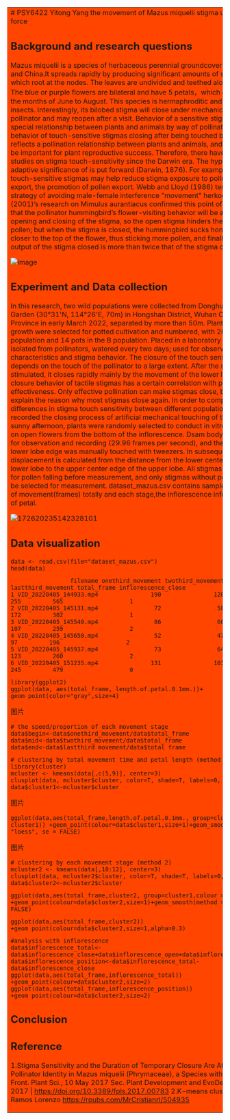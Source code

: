 <table><tr><td bgcolor=#FF4500>
# PSY6422 Yitong Yang the movement of Mazus miquelii stigma under mechanic force

## Background and research questions
Mazus miquelii is a species of herbaceous perennial groundcover native to Japan and China.It spreads rapidly by producing significant amounts of slender stolons which root at the nodes. The leaves are undivided and teethed along the margins. The blue or purple flowers are bilateral and have 5 petals，which emerge during the months of June to August. This species is hermaphroditic and is pollinated by insects.
Interestingly, its bilobed stigma will close under mechanic force made by pollinator and may reopen after a visit. Behavior of a sensitive stigma reflects a special relationship between plants and animals by way of pollination.
The behavior of touch-sensitive stigmas closing after being touched by pollinators reflects a pollination relationship between plants and animals, and is considered to be important for plant reproductive success. Therefore, there have been many studies on stigma touch-sensitivity since the Darwin era. The hypothesis of the adaptive significance of is put forward (Darwin, 1876). For example, closure of touch-sensitive stigmas may help reduce stigma exposure to pollen hindrance of export, the promotion of pollen export. Webb and Lloyd (1986) termed this strategy of avoiding male-female interference "movement" herkogamy. Fetscher (2001)’s research on Mimulus aurantiacus confirmed this point of view. He found that the pollinator hummingbird’s flower-visiting behavior will be affected by the opening and closing of the stigma, so the open stigma hinders the output of pollen; but when the stigma is closed, the hummingbird sucks honey at an angle closer to the top of the flower, thus sticking more pollen, and finally the pollen output of the stigma closed is more than twice that of the stigma closed .

![image](https://github.com/shenyuan27/PSY6422YitongYang_Mazus-miquelii/assets/124840282/b914fa50-3f33-4d1c-8869-a1e8ab94d332)


## Experiment and Data collection
In this research, two wild populations were collected from Donghu Botanical Garden (30°31'N, 114°26'E, 70m) in Hongshan District, Wuhan City, Hubei Province in early March 2022, separated by more than 50m. Plants with good growth were selected for potted cultivation and numbered, with 26 pots in the A population and 14 pots in the B population. Placed in a laboratory in good sunlight, isolated from pollinators, watered every two days; used for observation of floral characteristics and stigma behavior.
The closure of the touch sensitive stigma depends on the touch of the pollinator to a large extent. After the stigma is stimulated, it closes rapidly mainly by the movement of the lower lobes. The closure behavior of tactile stigmas has a certain correlation with pollination effectiveness. Only effective pollination can make stigmas close, but it cannot explain the reason why most stigmas close again. In order to compare the differences in stigma touch sensitivity between different populations, this study recorded the closing process of artificial mechanical touching of the stigma. On a sunny afternoon, plants were randomly selected to conduct in vitro experiments on open flowers from the bottom of the inflorescence. Dsam body tone was used for observation and recording (29.96 frames per second), and the center of the lower lobe edge was manually touched with tweezers. In subsequent analysis, the displacement is calculated from the distance from the lower center edge of the lower lobe to the upper center edge of the upper lobe. All stigmas will be observed for pollen falling before measurement, and only stigmas without pollen falling will be selected for measurement.
dataset_mazus.csv contains sample name, the time of movement(frames) totally and each stage,the inflorescence info, and the length of petal. 

![172620235142328101](https://github.com/shenyuan27/desktop-tutorial/assets/124840282/191161d9-4033-430d-a3a7-9472a355ab7c)

## Data visualization

```
data <- read.csv(file="dataset_mazus.csv")
head(data)
```
```
                 filename onethird_movement twothird_movement lastthird_movement total_frame inflorescence_close
1 VID_20220405_144933.mp4               190               120                255         565                   1
2 VID_20220405_145131.mp4                72                58                172         302                   1
3 VID_20220405_145540.mp4                86                66                107         259                   2
4 VID_20220405_145650.mp4                52                47                 97         196                   2
5 VID_20220405_145937.mp4                73                64                123         260                   2
6 VID_20220405_151235.mp4               131               103                245         479                   0
```

```
library(ggplot2)
ggplot(data, aes(total_frame, length.of.petal.0.1mm.))+ geom_point(color="gray",size=4)
```
图片



```
# the speed/proportion of each movement stage 
data$begin<-data$onethird_movement/data$total_frame
data$mid<-data$twothird_movement/data$total_frame
data$end<-data$lastthird_movement/data$total_frame
```

```
# clustering by total movement time and petal length (method 1)
library(cluster)
mcluster <- kmeans(data[,c(5,9)], center=3)
clusplot(data, mcluster$cluster, color=T, shade=T, labels=0, lines=0)
data$cluster1<-mcluster$cluster
```
图片

```
ggplot(data,aes(total_frame,length.of.petal.0.1mm., group=cluster1,colour = cluster1)) +geom_point(colour=data$cluster1,size=1)+geom_smooth(method = "loess", se = FALSE)
```
图片

```
# clustering by each movement stage (method 2)
mcluster2 <- kmeans(data[,10:12], center=3)
clusplot(data, mcluster2$cluster, color=T, shade=T, labels=0, lines=0)
data$cluster2<-mcluster2$cluster
```

```
ggplot(data,aes(total_frame,cluster2, group=cluster1,colour = cluster1)) +geom_point(colour=data$cluster2,size=1)+geom_smooth(method = "loess", se = FALSE)
```

```
ggplot(data,aes(total_frame,cluster2)) +geom_point(colour=data$cluster2,size=1,alpha=0.3)
```

```
#analysis with inflorescence
data$inflorescence_total<-data$inflorescence_close+data$inflorescence_open+data$inflorescence_shedding
data$inflorescence_position<-data$inflorescence_total-data$inflorescence_close
ggplot(data,aes(total_frame,inflorescence_total)) +geom_point(colour=data$cluster2,size=2)
ggplot(data,aes(total_frame,inflorescence_position)) +geom_point(colour=data$cluster2,size=2)
```



## Conclusion

## Reference
1.Stigma Sensitivity and the Duration of Temporary Closure Are Affected by Pollinator Identity in Mazus miquelii (Phrymaceae), a Species with Bilobed Stigma. Front. Plant Sci., 10 May 2017 Sec. Plant Development and EvoDevo Volume 8 - 2017 | https://doi.org/10.3389/fpls.2017.00783
2.K-means clustering Cristian Ramos Lorenzo https://rpubs.com/MrCristianrl/504935
